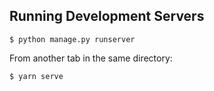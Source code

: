 ## Running Development Servers

```
$ python manage.py runserver
```

From another tab in the same directory:

```
$ yarn serve
```

